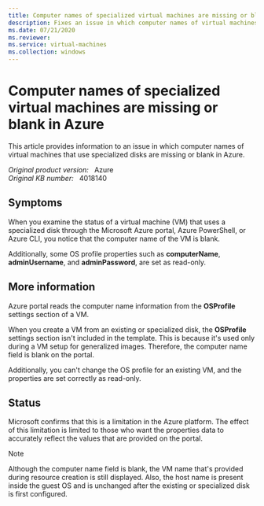 ```yaml
---
title: Computer names of specialized virtual machines are missing or blank in Azure
description: Fixes an issue in which computer names of virtual machines that use specialized disks are missing or blank in Azure.
ms.date: 07/21/2020
ms.reviewer: 
ms.service: virtual-machines
ms.collection: windows
---
```

# Computer names of specialized virtual machines are missing or blank in Azure

This article provides information to an issue in which computer names of virtual machines that use specialized disks are missing or blank in Azure.

_Original product version:_ &nbsp; Azure  
_Original KB number:_ &nbsp; 4018140

## Symptoms

When you examine the status of a virtual machine (VM) that uses a specialized disk through the Microsoft Azure portal, Azure PowerShell, or Azure CLI, you notice that the computer name of the VM is blank.  

Additionally, some OS profile properties such as **computerName**, **adminUsername**, and **adminPassword**, are set as read-only.  

## More information

Azure portal reads the computer name information from the **OSProfile** settings section of a VM.  

When you create a VM from an existing or specialized disk, the **OSProfile** settings section isn't included in the template. This is because it's used only during a VM setup for generalized images. Therefore, the computer name field is blank on the portal.

Additionally, you can't change the OS profile for an existing VM, and the properties are set correctly as read-only.  

## Status

Microsoft confirms that this is a limitation in the Azure platform. The effect of this limitation is limited to those who want the properties data to accurately reflect the values that are provided on the portal.  

> [!NOTE]
> Although the computer name field is blank, the VM name that's provided during resource creation is still displayed. Also, the host name is present inside the guest OS and is unchanged after the existing or specialized disk is first configured.
